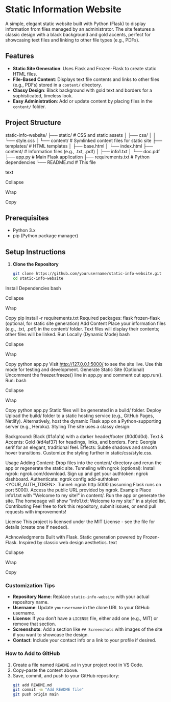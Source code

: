 # Static Information Website

A simple, elegant static website built with Python (Flask) to display information from files managed by an administrator. The site features a classic design with a black background and gold accents, perfect for showcasing text files and linking to other file types (e.g., PDFs).

## Features
- **Static Site Generation**: Uses Flask and Frozen-Flask to create static HTML files.
- **File-Based Content**: Displays text file contents and links to other files (e.g., PDFs) stored in a `content/` directory.
- **Classy Design**: Black background with gold text and borders for a sophisticated, timeless look.
- **Easy Administration**: Add or update content by placing files in the `content/` folder.

## Project Structure
static-info-website/
├── static/           # CSS and static assets
│   ├── css/
│   │   └── style.css
│   └── content/      # Symlinked content files for static site
├── templates/        # HTML templates
│   ├── base.html
│   └── index.html
├── content/          # Information files (e.g., .txt, .pdf)
│   ├── info1.txt
│   └── doc.pdf
├── app.py            # Main Flask application
├── requirements.txt  # Python dependencies
└── README.md         # This file

text

Collapse

Wrap

Copy

## Prerequisites
- Python 3.x
- pip (Python package manager)

## Setup Instructions
1. **Clone the Repository**
   ```bash
   git clone https://github.com/yourusername/static-info-website.git
   cd static-info-website
Install Dependencies
bash

Collapse

Wrap

Copy
pip install -r requirements.txt
Required packages:
flask
frozen-flask (optional, for static site generation)
Add Content
Place your information files (e.g., .txt, .pdf) in the content/ folder.
Text files will display their contents; other files will be linked.
Run Locally (Dynamic Mode)
bash

Collapse

Wrap

Copy
python app.py
Visit http://127.0.0.1:5000/ to see the site live.
Use this mode for testing and development.
Generate Static Site (Optional)
Uncomment the freezer.freeze() line in app.py and comment out app.run().
Run:
bash

Collapse

Wrap

Copy
python app.py
Static files will be generated in a build/ folder.
Deploy
Upload the build/ folder to a static hosting service (e.g., GitHub Pages, Netlify).
Alternatively, host the dynamic Flask app on a Python-supporting server (e.g., Heroku).
Styling
The site uses a classy design:

Background: Black (#1a1a1a) with a darker header/footer (#0d0d0d).
Text & Accents: Gold (#d4af37) for headings, links, and borders.
Font: Georgia serif for an elegant, traditional feel.
Effects: Subtle shadows and smooth hover transitions.
Customize the styling further in static/css/style.css.

Usage
Adding Content: Drop files into the content/ directory and rerun the app or regenerate the static site.
Tunneling with ngrok (optional):
Install ngrok: ngrok.com/download.
Sign up and get your authtoken: ngrok dashboard.
Authenticate: ngrok config add-authtoken <YOUR_AUTH_TOKEN>.
Tunnel: ngrok http 5000 (assuming Flask runs on port 5000).
Access the public URL provided by ngrok.
Example
Place info1.txt with "Welcome to my site!" in content/.
Run the app or generate the site.
The homepage will show "info1.txt: Welcome to my site!" in a styled list.
Contributing
Feel free to fork this repository, submit issues, or send pull requests with improvements!

License
This project is licensed under the MIT License - see the  file for details (create one if needed).

Acknowledgments
Built with Flask.
Static generation powered by Frozen-Flask.
Inspired by classic web design aesthetics.
text

Collapse

Wrap

Copy

### Customization Tips
- **Repository Name**: Replace `static-info-website` with your actual repository name.
- **Username**: Update `yourusername` in the clone URL to your GitHub username.
- **License**: If you don’t have a `LICENSE` file, either add one (e.g., MIT) or remove that section.
- **Screenshots**: Add a section like `## Screenshots` with images of the site if you want to showcase the design.
- **Contact**: Include your contact info or a link to your profile if desired.

### How to Add to GitHub
1. Create a file named `README.md` in your project root in VS Code.
2. Copy-paste the content above.
3. Save, commit, and push to your GitHub repository:
   ```bash
   git add README.md
   git commit -m "Add README file"
   git push origin main
